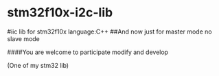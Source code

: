 stm32f10x-i2c-lib
====================

#iic lib for stm32f10x  language:C++
##And now just for master mode no slave mode

####You are welcome to participate modify and develop

(One of my stm32 lib)

